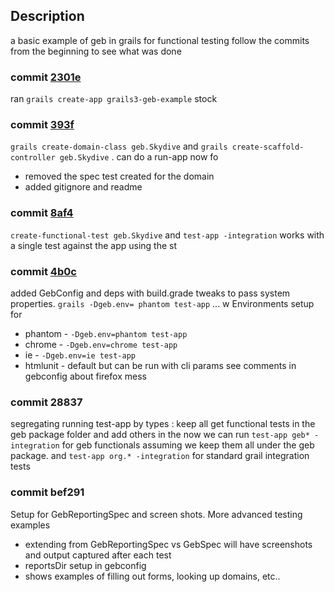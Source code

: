 ## Description
a basic example of geb in grails for functional testing
follow the commits from the beginning to see what was done

### commit [2301e](https://github.com/basejump/grails3-geb-example/commit/5916b63560ab314a0bcfa66ff54e31de8102301e)
ran ```grails create-app grails3-geb-example```
stock

### commit [393f](https://github.com/basejump/grails3-geb-example/commit/563595e091d7445751cf8cd31492aadb21b1393f)
`grails create-domain-class geb.Skydive` and `grails create-scaffold-controller geb.Skydive` . can do a run-app now fo
- removed the spec test created for the domain
- added gitignore and readme

### commit [8af4](https://github.com/basejump/grails3-geb-example/commit/178dacdba3cc11b25efd79e3956cb357c1c58af4)
`create-functional-test geb.Skydive` and `test-app -integration` works with a single test against the app using the st

### commit [4b0c](https://github.com/basejump/grails3-geb-example/commit/1f70919784d57f2d974e25b0fecb6d26c68f4b0c)
added GebConfig and deps with build.grade tweaks to pass system properties. `grails -Dgeb.env= phantom test-app` ... w
Environments setup for
* phantom - `-Dgeb.env=phantom test-app`
* chrome - `-Dgeb.env=chrome test-app`
* ie - `-Dgeb.env=ie test-app`
* htmlunit - default but can be run with cli params
see comments in gebconfig about firefox mess

### commit 28837
segregating running test-app by types : keep all get functional tests in the geb package folder and add others in the
now we can run `test-app geb* -integration` for geb functionals assuming we keep them all under the geb package.
and `test-app org.* -integration` for standard grail integration tests

### commit bef291
Setup for GebReportingSpec and screen shots. More advanced testing examples
- extending from GebReportingSpec vs GebSpec will have screenshots and output captured after each test
- reportsDir setup in gebconfig
- shows examples of filling out forms, looking up domains, etc..

